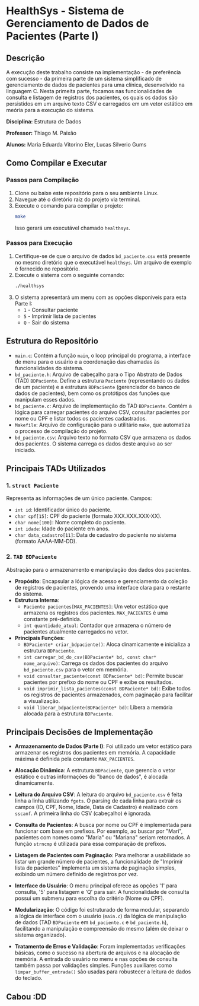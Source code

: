 # HealthSys - Sistema de Gerenciamento de Dados de Pacientes (Parte I)

## Descrição
A execução deste trabalho consiste na implementação - de preferência com sucesso - da primeira parte de um sistema simplificado de gerenciamento de dados de pacientes para uma clínica, desenvolvido na linguagem C.
Nesta primeita parte, focamos nas funcionalidades de consulta e listagem de registros dos pacientes, os quais os dados são persistidos em um arquivo texto CSV e carregados em um vetor estático em meória para a execução do sistema.

**Disciplina:** Estrutura de Dados

**Professor:** Thiago M. Paixão

**Alunos:** Maria Eduarda Vitorino Eler, Lucas Silverio Gums

## Como Compilar e Executar
### Passos para Compilação
1.  Clone ou baixe este repositório para o seu ambiente Linux.
2.  Navegue até o diretório raiz do projeto via terminal.
3.  Execute o comando para compilar o projeto:
    ```bash
    make
    ```
    Isso gerará um executável chamado `healthsys`.

### Passos para Execução
1.  Certifique-se de que o arquivo de dados `bd_paciente.csv` está presente no mesmo diretório que o executável `healthsys`. Um arquivo de exemplo é fornecido no repositório.
2.  Execute o sistema com o seguinte comando:
    ```bash
    ./healthsys
    ```
3.  O sistema apresentará um menu com as opções disponíveis para esta Parte I:
    * `1` - Consultar paciente
    * `5` - Imprimir lista de pacientes
    * `Q` - Sair do sistema

## Estrutura do Repositório
* `main.c`: Contém a função `main`, o loop principal do programa, a interface de menu para o usuário e a coordenação das chamadas às funcionalidades do sistema.
* `bd_paciente.h`: Arquivo de cabeçalho para o Tipo Abstrato de Dados (TAD) `BDPaciente`. Define a estrutura `Paciente` (representando os dados de um paciente) e a estrutura `BDPaciente` (gerenciador do banco de dados de pacientes), bem como os protótipos das funções que manipulam esses dados.
* `bd_paciente.c`: Arquivo de implementação do TAD `BDPaciente`. Contém a lógica para carregar pacientes do arquivo CSV, consultar pacientes por nome ou CPF e listar todos os pacientes cadastrados.
* `Makefile`: Arquivo de configuração para o utilitário `make`, que automatiza o processo de compilação do projeto.
* `bd_paciente.csv`: Arquivo texto no formato CSV que armazena os dados dos pacientes. O sistema carrega os dados deste arquivo ao ser iniciado.

## Principais TADs Utilizados
### 1. `struct Paciente`
Representa as informações de um único paciente. Campos:
* `int id`: Identificador único do paciente.
* `char cpf[15]`: CPF do paciente (formato XXX.XXX.XXX-XX).
* `char nome[100]`: Nome completo do paciente.
* `int idade`: Idade do paciente em anos.
* `char data_cadastro[11]`: Data de cadastro do paciente no sistema (formato AAAA-MM-DD).

### 2. `TAD BDPaciente`
Abstração para o armazenamento e manipulação dos dados dos pacientes.
* **Propósito**: Encapsular a lógica de acesso e gerenciamento da coleção de registros de pacientes, provendo uma interface clara para o restante do sistema.
* **Estrutura Interna**:
    * `Paciente pacientes[MAX_PACIENTES]`: Um vetor estático que armazena os registros dos pacientes. `MAX_PACIENTES` é uma constante pré-definida.
    * `int quantidade_atual`: Contador que armazena o número de pacientes atualmente carregados no vetor.
* **Principais Funções**:
    * `BDPaciente* criar_bdpaciente()`: Aloca dinamicamente e inicializa a estrutura `BDPaciente`.
    * `int carregar_bd_do_csv(BDPaciente* bd, const char* nome_arquivo)`: Carrega os dados dos pacientes do arquivo `bd_paciente.csv` para o vetor em memória.
    * `void consultar_paciente(const BDPaciente* bd)`: Permite buscar pacientes por prefixo do nome ou CPF e exibe os resultados.
    * `void imprimir_lista_pacientes(const BDPaciente* bd)`: Exibe todos os registros de pacientes armazenados, com paginação para facilitar a visualização.
    * `void liberar_bdpaciente(BDPaciente* bd)`: Libera a memória alocada para a estrutura `BDPaciente`.

## Principais Decisões de Implementação
* **Armazenamento de Dados (Parte I)**: Foi utilizado um vetor estático para armazenar os registros dos pacientes em memória. A capacidade máxima é definida pela constante `MAX_PACIENTES`.

* **Alocação Dinâmica**: A estrutura `BDPaciente`, que gerencia o vetor estático e outras informações do "banco de dados", é alocada dinamicamente.

* **Leitura do Arquivo CSV**: A leitura do arquivo `bd_paciente.csv` é feita linha a linha utilizando `fgets`. O parsing de cada linha para extrair os campos (ID, CPF, Nome, Idade, Data de Cadastro) é realizado com `sscanf`. A primeira linha do CSV (cabeçalho) é ignorada.

* **Consulta de Pacientes**: A busca por nome ou CPF é implementada para funcionar com base em prefixos. Por exemplo, ao buscar por "Mari", pacientes com nomes como "Maria" ou "Mariana" seriam retornados. A função `strncmp` é utilizada para essa comparação de prefixos.

* **Listagem de Pacientes com Paginação**: Para melhorar a usabilidade ao listar um grande número de pacientes, a funcionalidade de "Imprimir lista de pacientes" implementa um sistema de paginação simples, exibindo um número definido de registros por vez.

* **Interface do Usuário**: O menu principal oferece as opções '1' para consulta, '5' para listagem e 'Q' para sair. A funcionalidade de consulta possui um submenu para escolha do critério (Nome ou CPF).

* **Modularização**: O código foi estruturado de forma modular, separando a lógica de interface com o usuário (`main.c`) da lógica de manipulação de dados (TAD `BDPaciente` em `bd_paciente.c` e `bd_paciente.h`), facilitando a manipulação e compreensão do mesmo (além de deixar o sistema organizado).

* **Tratamento de Erros e Validação**: Foram implementadas verificações básicas, como o sucesso na abertura de arquivos e na alocação de memória. A entrada do usuário no menu e nas opções de consulta também passa por validações simples. Funções auxiliares como `limpar_buffer_entrada()` são usadas para robustecer a leitura de dados do teclado.

## Cabou :DD

